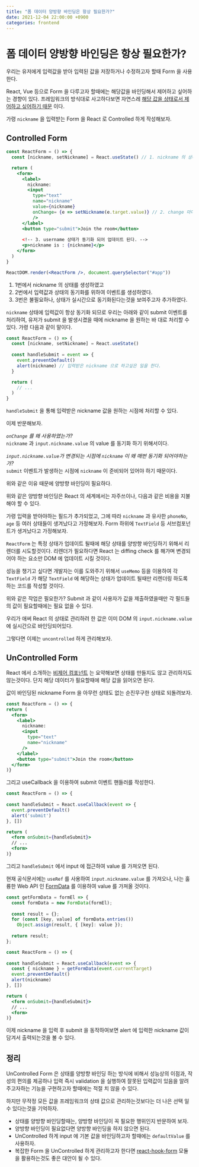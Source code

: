 ```yaml
---
title: "폼 데이터 양방향 바인딩은 항상 필요한가?"
date: 2021-12-04 22:00:00 +0900
categories: frontend
---
```


# 폼 데이터 양방향 바인딩은 항상 필요한가?
 
우리는 유저에게 입력값을 받아 입력된 값을 저장하거나 수정하고자 할때 Form 을 사용한다.

React, Vue 등으로 Form 을 다루고자 할때에는 해당값을 바인딩해서 제어하고 싶어하는 경향이 있다.
프레임워크의 방식대로 사고하다보면 자연스레 [해당 값을 상태로서 제어하고 싶어하기 때문](https://ko.reactjs.org/docs/forms.html#controlled-components) 이다.

가령 `nickname` 을 입력받는 Form 을  React 로 Controlled 하게 작성해보자.

## Controlled Form

```jsx
const ReactForm = () => {
  const [nickname, setNickname] = React.useState() // 1. nickname 의 상태

  return (
    <form>
      <label>
        nickname:
        <input 
          type="text" 
          name="nickname"
          value={nickname}
          onChange= {e => setNickname(e.target.value)} // 2. change 마다 username 동기화
          />
      </label>
      <button type="submit">Join the room</button>
      
      <!-- 3. username 상태가 동기화 되어 업데이트 된다. -->
      <p>nickname is : {nickname}</p>
    </form>
  )
}

ReactDOM.render(<ReactForm />, document.querySelector("#app"))
```

1. 1번에서 nickname 의 상태를 생성하였고
2. 2번에서 입력값과 상태의 동기화를 위하여 이벤트를 생성하였다.
3. 3번은 불필요하나, 상태가 실시간으로 동기화된다는것을 보여주고자 추가하였다.

`nickname` 상태에 입력값이 항상 동기화 되므로 우리는 아래와 같이 submit 이벤트를 처리하여,
유저가 submit 을 발생시켰을 때에 nickname 을 원하는 바 대로 처리할 수 있다.
가령 다음과 같이 말이다.

``` jsx
const ReactForm = () => {
  const [nickname, setNickname] = React.useState()
  
  const handleSubmit = event => {
  	event.preventDefault()
  	alert(nickname) // 입력받은 nickname 으로 하고싶은 일을 한다.
  }

  return (
    // ...
  )
}
```

`handleSubmit` 을 통해 입력받은 nickname 값을 원하는 시점에 처리할 수 있다.

이제 반문해보자.

*`onChange` 를 왜 사용하였는가?*\
`nickname` 과 `input.nickname.value` 의 value 를 동기화 하기 위해서이다.

*`input.nickname.value`가 변경되는 시점에 `nickname` 이 왜 매번 동기화 되어야하는가?*\
`submit` 이벤트가 발생하는 시점에 `nickname` 이 준비되어 있어야 하기 때문이다.

위와 같은 이유 때문에 양방향 바인딩이 필요하다. 

위와 같은 양방향 바인딩은 React 의 세계에서는 자주쓰이나, 다음과 같은 비용을 지불해야 할 수 있다.

가령 입력을 받아야하는 필드가 추가되었고, 그에 따라 `nickname` 과 유사한 `phoneNo`, `age` 등 여러 상태들이 생겨났다고 가정해보자.
Form 하위에 `TextField` 등 서브컴포넌트가 생겨났다고 가정해보자.

`ReactForm` 는 특정 상태가 업데이트 될때에 해당 상태를 양방향 바인딩하기 위해서 리렌더를 시도할것이다.
리렌더가 필요하다면 React 는 diffing check 를 해가며 변경되어야 하는 요소만 DOM 에 업데이트 시킬 것이다.

성능을 챙기고 싶다면 개발자는 이를 도와주기 위해서 `useMemo` 등을 이용하여 각 `TextField` 가 
해당 `TextField` 에 해당하는 상태가 업데이트 될때만 리렌더링 하도록 하는 코드를 작성할 것이다.

위와 같은 작업은 필요한가? Submit 과 같이 사용자가 값을 제출하였을때만 각 필드들의 값이 필요할때에는 필요 없을 수 있다.

우리가 애써 React 의 상태로 관리하려 한 값은 이미 DOM 의  `input.nickname.value` 에 실시간으로 바인딩되어있다.

그렇다면 이제는 `uncontrolled` 하게 관리해보자.

## UnControlled Form

React 에서 소개하는 [비제어 컴포넌트](https://ko.reactjs.org/docs/uncontrolled-components.html) 는 요약해보면 상태를 만들지도 않고 관리하지도 않는것이다.
단지 해당 데이터가 필요할때에 해당 값을 읽어오면 된다. 

값이 바인딩된 nickname Form 을 아무런 상태도 없는 순진무구한 상태로 되돌려보자.

```jsx
const ReactForm = () => {
return (
  <form>
    <label>
      nickname:
      <input
        type="text"
        name="nickname"
      />
    </label>
    <button type="submit">Join the room</button>
  </form>
)}
```

그리고 useCallback 을 이용하여 submit 이벤트 핸들러를 작성한다.

```jsx
const ReactForm = () => {
  
const handleSubmit = React.useCallback(event => {
  event.preventDefault()
  alert('submit')
}, [])

return (
  <form onSubmit={handleSubmit}>
  // ...
  <form>
)}
```

그리고 `handleSubmit` 에서 input 에 접근하여 value 를 가져오면 된다.

현재 공식문서에는 `useRef` 를 사용하여 `input.nickname.value` 를 가져오나,
나는 훌륭한 Web API 인 [FormData](https://developer.mozilla.org/ko/docs/Web/API/FormData) 를 이용하여 value 를 가져올 것이다.

```jsx
const getFormData = formEl => {
  const formData = new FormData(formEl);
  
  const result = {};
  for (const [key, value] of formData.entries()) 
    Object.assign(result, { [key]: value });
  
  return result;
};

const ReactForm = () => {
  
const handleSubmit = React.useCallback(event => {
  const { nickname } = getFormData(event.currentTarget)
  event.preventDefault()
  alert(nickname)
}, [])

return (
  <form onSubmit={handleSubmit}>
  // ...
  <form>
)}
```

이제 nickname 을 입력 후 submit 을 동작하여보면 alert 에 입력한 nickname 값이 담겨서 출력되는것을 볼 수 있다.

## 정리

UnControlled Form 은 상태를 양방향 바인딩 하는 방식에 비해서 성능상의 이점과, 작성의 편의를 제공하나
입력 즉시 validation 을 실행하여 잘못된 입력값이 있음을 알려주고자하는 기능을 구현하고자 할때에는 적절 치 않을 수 있다.

하지만 무작정 모든 값을 프레임워크의 상태 값으로 관리하는것보다는 더 나은 선택 일 수 있다는것을 기억하자.

* 상태를 양방향 바인딩할때는, 양방향 바인딩이 꼭 필요한 행위인지 반문하여 보자.
* 양방향 바인딩이 필요없다면 양방향 바인딩을 하지 않으면 된다.
* UnControlled 하게 input 에 기본 값을 바인딩하고자 할때에는 `defaultValue` 를 사용하자.
* 복잡한 Form 을 UnControlled 하게 관리하고자 한다면 [react-hook-form](https://react-hook-form.com/) 모듈을 활용하는것도 좋은 대안이 될 수 있다. 